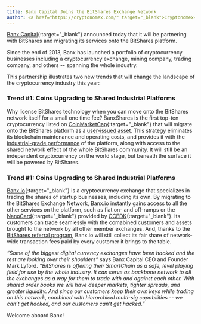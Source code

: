 ```yaml
---
title: Banx Capital Joins the BitShares Exchange Network
author: <a href="https://cryptonomex.com/" target="_blank">Cryptonomex</a>
---
```


[Banx Capital](http://banxcapital.com/){:target="_blank"} announced today that it will be partnering with BitShares and
migrating its services onto the BitShares platform.

Since the end of 2013, Banx has launched a portfolio of cryptocurrency businesses including a cryptocurrency exchange,
mining company, trading company, and others -- spanning the whole industry.

<!--more-->

This partnership illustrates two new trends that will change the landscape of the cryptocurrency industry this year:

### Trend #1: Coins Upgrading to Shared Industrial Platforms

Why license BitShares technology when you can move onto the BitShares network itself for a small one time fee?
BanxShares is the first top-ten cryptocurrency listed on [CoinMarketCap](http://coinmarketcap.com/){:target="_blank"}
that will migrate onto the BitShares platform as a [user-issued asset](/technology/user-issued-assets/). This strategy
eliminates its blockchain maintenance and operating costs, and provides it with the
[industrial-grade performance](/technology/industrial-performance-and-scalability/) of the platform, along with access
to the shared network effect of the whole BitShares community. It will still be an independent cryptocurrency on the
world stage, but beneath the surface it will be powered by BitShares.

### Trend #1: Coins Upgrading to Shared Industrial Platforms

[Banx.io](https://www.banx.io/){:target="_blank"} is a cryptocurrency exchange that specializes in trading the shares of
startup businesses, including its own.  By migrating to the BitShares Exchange Network, Banx.io instantly gains access
to all the other services on the platform, such as fiat on- and off-ramps or the
[NanoCard](https://www.ccedk.com/nanocard){:target="_blank"} provided by
[CCEDK](https://www.ccedk.com/){:target="_blank"}. Its customers can trade seamlessly with the comabined customers and
assets brought to the network by all other member exchanges. And, thanks to the
[BitShares referral program](/technology/referral-rewards-program/), Banx.io will still collect its fair share of
network-wide transaction fees paid by every customer it brings to the table.

*“Some of the biggest digital currency exchanges have been hacked and the rest are looking over their shoulders”* says
Banx Capital CEO and Founder Mark Lyford. *“BitShares is offering their SmartChain as a safe, level playing field for
use by the whole industry.  It can serve as backbone network to all the exchanges as a way for them to trade with and
against each other.  With shared order books we will have deeper markets, tighter spreads, and greater liquidity.  And
since our customers keep their own keys while trading on this network, combined with hierarchical multi-sig capabilities
-- we can’t get hacked, and our customers can’t get hacked.”*

Welcome aboard Banx!
